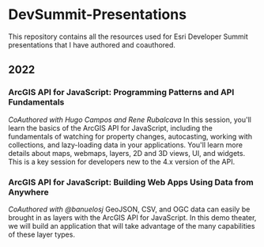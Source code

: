 # DevSummit-Presentations
This repository contains all the resources used for Esri Developer Summit presentations that I have authored and coauthored.

## 2022
### ArcGIS API for JavaScript: Programming Patterns and API Fundamentals
_CoAuthored with Hugo Campos and Rene Rubalcava_
In this session, you'll learn the basics of the ArcGIS API for JavaScript, including the fundamentals of watching for property changes, autocasting, working with collections, and lazy-loading data in your applications. You'll learn more details about maps, webmaps, layers, 2D and 3D views, UI, and widgets. This is a key session for developers new to the 4.x version of the API.

### ArcGIS API for JavaScript: Building Web Apps Using Data from Anywhere
_CoAuthored with @banuelosj_
GeoJSON, CSV, and OGC data can easily be brought in as layers with the ArcGIS API for JavaScript. In this demo theater, we will build an application that will take advantage of the many capabilities of these layer types.